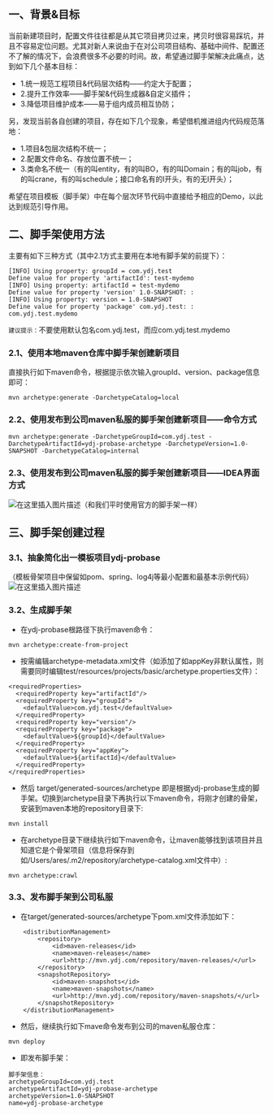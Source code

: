 ## 一、背景&目标
当前新建项目时，配置文件往往都是从其它项目拷贝过来，拷贝时很容易踩坑，并且不容易定位问题。尤其对新人来说由于在对公司项目结构、基础中间件、配置还不了解的情况下，会浪费很多不必要的时间。故，希望通过脚手架解决此痛点，达到如下几个基本目标：
- 1.统一规范工程项目&代码层次结构——约定大于配置；
- 2.提升工作效率——脚手架&代码生成器&自定义插件；
- 3.降低项目维护成本——易于组内成员相互协防；

另，发现当前各自创建的项目，存在如下几个现象，希望借机推进组内代码规范落地：

- 1.项目&包层次结构不统一；
- 2.配置文件命名、存放位置不统一；
- 3.类命名不统一（有的叫entity，有的叫BO，有的叫Domain；有的叫job，有的叫crane，有的叫schedule；接口命名有的I开头，有的无I开头）；

 希望在项目模板（脚手架）中在每个层次环节代码中直接给予相应的Demo，以此达到规范引导作用。

## 二、脚手架使用方法
主要有如下三种方式（其中2.1方式主要用在本地有脚手架的前提下）：
````
[INFO] Using property: groupId = com.ydj.test
Define value for property 'artifactId': test-mydemo
[INFO] Using property: artifactId = test-mydemo
Define value for property 'version' 1.0-SNAPSHOT: : 
[INFO] Using property: version = 1.0-SNAPSHOT
Define value for property 'package' com.ydj.test: : com.ydj.test.mydemo
````

`建议提示：`不要使用默认包名com.ydj.test，而应com.ydj.test.mydemo

### 2.1、使用本地maven仓库中脚手架创建新项目

直接执行如下maven命令，根据提示依次输入groupId、version、package信息即可：
````
mvn archetype:generate -DarchetypeCatalog=local
````
 
### 2.2、使用发布到公司maven私服的脚手架创建新项目——命令方式
````
mvn archetype:generate -DarchetypeGroupId=com.ydj.test -DarchetypeArtifactId=ydj-probase-archetype -DarchetypeVersion=1.0-SNAPSHOT -DarchetypeCatalog=internal
````
### 2.3、使用发布到公司maven私服的脚手架创建新项目——IDEA界面方式
![在这里插入图片描述](https://img-blog.csdnimg.cn/20190123105247985.png?x-oss-process=image/watermark,type_ZmFuZ3poZW5naGVpdGk,shadow_10,text_aHR0cHM6Ly9ibG9nLmNzZG4ubmV0L0xvdmVKYXZhWURK,size_16,color_FFFFFF,t_70)（和我们平时使用官方的脚手架一样）
   
## 三、脚手架创建过程
### 3.1、抽象简化出一模板项目ydj-probase
（模板骨架项目中保留如pom、spring、log4j等最小配置和最基本示例代码）
![在这里插入图片描述](https://img-blog.csdnimg.cn/20190123110608907.png)
### 3.2、生成脚手架
- 在ydj-probase根路径下执行maven命令：
````
mvn archetype:create-from-project
````
 
- 按需编辑archetype-metadata.xml文件（如添加了如appKey非默认属性，则需要同时编辑test/resources/projects/basic/archetype.properties文件）：
````
<requiredProperties>
  <requiredProperty key="artifactId"/>
  <requiredProperty key="groupId">
    <defaultValue>com.ydj.test</defaultValue>
  </requiredProperty>
  <requiredProperty key="version"/>
  <requiredProperty key="package">
    <defaultValue>${groupId}</defaultValue>
  </requiredProperty>
  <requiredProperty key="appKey">
    <defaultValue>${artifactId}</defaultValue>
  </requiredProperty>
</requiredProperties>
````

- 然后 target/generated-sources/archetype 即是根据ydj-probase生成的脚手架。切换到archetype目录下再执行以下maven命令，将刚才创建的骨架，安装到maven本地的repository目录下:
````
mvn install
````

- 在archetype目录下继续执行如下maven命令，让maven能够找到该项目并且知道它是个骨架项目（信息将保存到如/Users/ares/.m2/repository/archetype-catalog.xml文件中）:
````
mvn archetype:crawl
````

### 3.3、发布脚手架到公司私服
- 在target/generated-sources/archetype下pom.xml文件添加如下：
````
    <distributionManagement>
        <repository>
            <id>maven-releases</id>
            <name>maven-releases</name>
            <url>http://mvn.ydj.com/repository/maven-releases/</url>
        </repository>
        <snapshotRepository>
            <id>maven-snapshots</id>
            <name>maven-snapshots</name>
            <url>http://mvn.ydj.com/repository/maven-snapshots/</url>
        </snapshotRepository>
    </distributionManagement>
````
- 然后，继续执行如下mave命令发布到公司的maven私服仓库：
````
mvn deploy
````

- 即发布脚手架：
````
脚手架信息：
archetypeGroupId=com.ydj.test
archetypeArtifactId=ydj-probase-archetype
archetypeVersion=1.0-SNAPSHOT
name=ydj-probase-archetype
````
